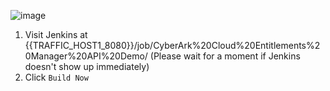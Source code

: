 
![image](https://user-images.githubusercontent.com/4685314/122002856-dd104280-cde4-11eb-9f0d-23d0b65e1583.png)

1. Visit Jenkins at {{TRAFFIC_HOST1_8080}}/job/CyberArk%20Cloud%20Entitlements%20Manager%20API%20Demo/
   (Please wait for a moment if Jenkins doesn't show up immediately)
2. Click `Build Now`
